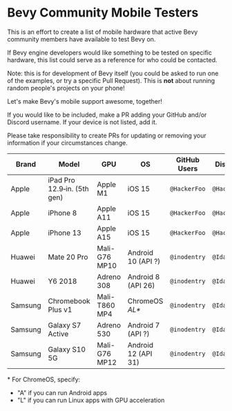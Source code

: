 # Bevy Community Mobile Testers

This is an effort to create a list of mobile hardware that active Bevy
community members have available to test Bevy on.

If Bevy engine developers would like something to be tested on specific
hardware, this list could serve as a reference for who could be contacted.

Note: this is for development of Bevy itself (you could be asked to run
one of the examples, or try a specific Pull Request). This is **not** about
running random people's projects on your phone!

Let's make Bevy's mobile support awesome, together!

If you would like to be included, make a PR adding your GitHub and/or
Discord username. If your device is not listed, add it.

Please take responsibility to create PRs for updating or removing your
information if your circumstances change.

|Brand  |Model             |GPU           |OS                 |GitHub Users            |Discord Users                   |
|-------|------------------|--------------|-------------------|------------------------|--------------------------------|
|Apple  |iPad Pro 12.9‑in. (5th gen)|Apple M1 |iOS 15         |`@HackerFoo`            |`@HackerFoo#1409`               |
|Apple  |iPhone 8          |Apple A11     |iOS 15             |`@HackerFoo`            |`@HackerFoo#1409`               |
|Apple  |iPhone 13         |Apple A15     |iOS 15             |`@HackerFoo`            |`@HackerFoo#1409`               |
|Huawei |Mate 20 Pro       |Mali-G76  MP10|Android 10 (API ?) |`@inodentry`            |`@Ida Iyes#0981`                |
|Huawei |Y6 2018           |Adreno 308    |Android 8 (API 26) |`@inodentry`            |`@Ida Iyes#0981`                |
|Samsung|Chromebook Plus v1|Mali-T860 MP4 |ChromeOS _AL*_     |`@inodentry`            |`@Ida Iyes#0981`                |
|Samsung|Galaxy S7 Active  |Adreno 530    |Android 7 (API ?)  |`@inodentry`            |`@Ida Iyes#0981`                |
|Samsung|Galaxy S10 5G     |Mali-G76  MP12|Android 12 (API 31)|`@inodentry`            |`@Ida Iyes#0981`                |

\* For ChromeOS, specify:
 - "A" if you can run Android apps
 - "L" if you can run Linux apps with GPU acceleration
